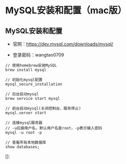 # MySQL安装和配置（mac版）



## MySQL安装和配置

- 官网：https://dev.mysql.com/downloads/mysql/

- 登录密码：wangtao0709

```
// 使用homebrew安装MySQL
brew install mysql

// 初始化mysql配置
mysql_secure_installation

// 后台启动mysql
brew service start mysql

// 前台启动mysql(关闭控制台，服务停止)
mysql.server start

// 连接mysql服务器
// -u后接用户名，默认用户名是root，-p表示输入密码
mysql -u root -p

// 查看所有本地数据库
show databases;

```



[]: 

